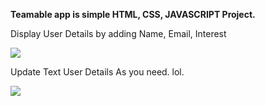 <b>Teamable app is simple HTML, CSS, JAVASCRIPT Project.</b>

Display User Details by adding Name, Email, Interest

<img src="/home/shyam/Documents/teamable-app/Screenshot from 2024-12-19 18-39-52.png">
 
Update Text User Details As you need. lol.

<img src="/home/shyam/Documents/teamable-app/Screenshot from 2024-12-19 18-40-09.png">